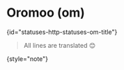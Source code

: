 # Oromoo (om)
{id="statuses-http-statuses-om-title"}



> All lines are translated 😊
>
{style="note"}

